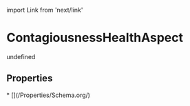 import Link from 'next/link'
# ContagiousnessHealthAspect

undefined

## Properties

<Grid>
* [](/Properties/Schema.org/)

</Grid>

